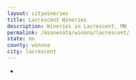 ```yaml
---
layout: citywineries
title: Lacrescent Wineries
description: Wineries in Lacrescent, MN
permalink: /minnesota/winona/lacrescent/
state: mn
county: winona
city: lacrescent
---
```

-
